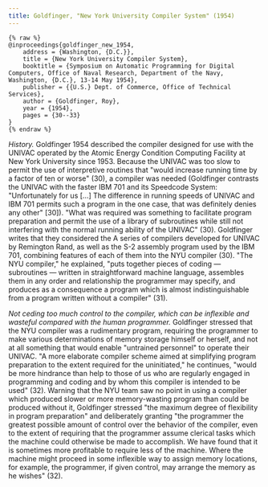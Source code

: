 ```yaml
---
title: Goldfinger, "New York University Compiler System" (1954)
---
```


```
{% raw %}
@inproceedings{goldfinger_new_1954,
	address = {Washington, {D.C.}},
	title = {New York University Compiler System},
	booktitle = {Symposium on Automatic Programming for Digital Computers, Office of Naval Research, Department of the Navy, Washington, {D.C.}, 13-14 May 1954},
	publisher = {{U.S.} Dept. of Commerce, Office of Technical Services},
	author = {Goldfinger, Roy},
	year = {1954},
	pages = {30--33}
}
{% endraw %}
```


*History.* Goldfinger 1954 described the compiler designed for use with the UNIVAC operated by the Atomic Energy Condition Computing Facility at New York University since 1953. Because the UNIVAC was too slow to permit the use of interpretive routines that "would increase running time by a factor of ten or worse" (30), a compiler was needed (Goldfinger contrasts the UNIVAC with the faster IBM 701 and its Speedcode System: "Unfortunately for us […] The difference in running speeds of UNIVAC and IBM 701 permits such a program in the one case, that was definitely denies any other" [30]). "What was required was something to facilitate program preparation and permit the use of a library of subroutines while still not interfering with the normal running ability of the UNIVAC" (30). Goldfinger writes that they considered the A series of compilers developed for UNIVAC by Remington Rand, as well as the S-2 assembly program used by the IBM 701, combining features of each of them into the NYU compiler (30). "The NYU compiler," he explained, "puts together pieces of coding — subroutines — written in straightforward machine language, assembles them in any order and relationship the programmer may specify, and produces as a consequence a program which is almost indistinguishable from a program written without a compiler" (31).

*Not ceding too much control to the compiler, which can be inflexible and wasteful compared with the human programmer.* Goldfinger stressed that the NYU compiler was a rudimentary program, requiring the programmer to make various determinations of memory storage himself or herself, and not at all something that would enable "untrained personnel" to operate their UNIVAC. "A more elaborate compiler scheme aimed at simplifying program preparation to the extent required for the uninitiated," he continues, "would be more hindrance than help to those of us who are regularly engaged in programming and coding and by whom this compiler is intended to be used" (32). Warning that the NYU team saw no point in using a compiler which produced slower or more memory-wasting program than could be produced without it, Goldfinger stressed "the maximum degree of flexibility in program preparation" and deliberately granting "the programmer the greatest possible amount of control over the behavior of the compiler, even to the extent of requiring that the programmer assume clerical tasks which the machine could otherwise be made to accomplish. We have found that it is sometimes more profitable to require less of the machine. Where the machine might proceed in some inflexible way to assign memory locations, for example, the programmer, if given control, may arrange the memory as he wishes" (32).
